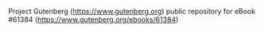 Project Gutenberg (https://www.gutenberg.org) public repository for eBook #61384 (https://www.gutenberg.org/ebooks/61384)
